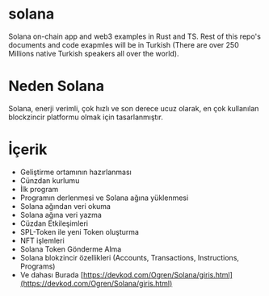 # solana
Solana on-chain app and web3 examples in Rust and TS.
Rest of this repo's documents and code exapmles will be in Turkish (There are over 250 Millions native Turkish speakers all over the world).

# Neden Solana

Solana, enerji verimli, çok hızlı ve son derece ucuz olarak, en çok kullanılan blockzincir platformu olmak için tasarlanmıştır.

# İçerik

* Geliştirme ortamının hazırlanması
* Cünzdan kurlumu
* İlk program
* Programın derlenmesi ve Solana ağına yüklenmesi
* Solana ağından veri okuma
* Solana ağına veri yazma
* Cüzdan Etkileşimleri
* SPL-Token ile yeni Token oluşturma
* NFT işlemleri
* Solana Token Gönderme Alma
* Solana blokzincir özellikleri (Accounts, Transactions, Instructions, Programs)
* Ve dahası 
Burada [https://devkod.com/Ogren/Solana/giris.html](https://devkod.com/Ogren/Solana/giris.html)
